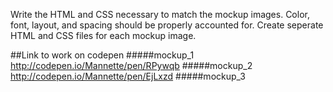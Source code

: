 Write the HTML and CSS necessary to match the mockup images. Color, font, layout, and spacing should be properly accounted for. Create seperate HTML and CSS files for each mockup image.


##Link to work on codepen
#####mockup_1
http://codepen.io/Mannette/pen/RPywqb
#####mockup_2
http://codepen.io/Mannette/pen/EjLxzd
#####mockup_3
